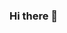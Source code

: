 ### Hi there 👋

<!--
**Danielusuario/Danielusuario** 

# DanielPerfil
Mucho Gusto mi nombre es daniel ramirez y este es mi perfil en Github
Estudiante de el instituto tecnologico de Tijuana (IIT)
en 7mo Semestre de la carrera de Ingenieria de Sistemas 


- 🌱 I’m currently learning front end
- 📫 How to reach me: Dany Ramirez #Facebook / Danyelusuario #instagram
- ⚡ Fun fact 
-->
